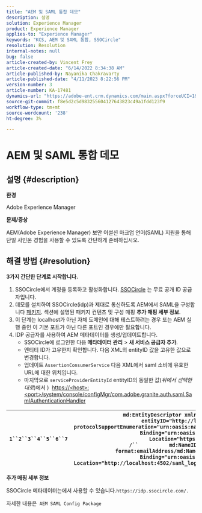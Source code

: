 ```yaml
---
title: "AEM 및 SAML 통합 데모"
description: 설명
solution: Experience Manager
product: Experience Manager
applies-to: "Experience Manager"
keywords: "KCS, AEM 및 SAML 통합, SSOCircle"
resolution: Resolution
internal-notes: null
bug: false
article-created-by: Vincent Frey
article-created-date: "6/14/2022 8:34:38 AM"
article-published-by: Nayanika Chakravarty
article-published-date: "4/11/2023 8:22:56 PM"
version-number: 3
article-number: KA-17481
dynamics-url: "https://adobe-ent.crm.dynamics.com/main.aspx?forceUCI=1&pagetype=entityrecord&etn=knowledgearticle&id=ffe764cd-bceb-ec11-bb3d-000d3a5c4292"
source-git-commit: f8e5d2c5d983255604127643823c49a1fdd123f9
workflow-type: tm+mt
source-wordcount: '238'
ht-degree: 3%

---
```


# AEM 및 SAML 통합 데모

## 설명 {#description}


<b>환경</b>

Adobe Experience Manager

<b>문제/증상</b>

AEM(Adobe Experience Manager) 보안 어설션 마크업 언어(SAML) 지원을 통해 단일 사인온 경험을 사용할 수 있도록 간단하게 준비하십시오.


## 해결 방법 {#resolution}


<b>3가지 간단한 단계로 시작합니다.</b>

1. SSOCircle에서 계정을 등록하고 활성화합니다. [SSOCircle](https://www.ssocircle.com/en/) 는 무료 공개 ID 공급자입니다.
2. 데모를 설치하여 SSOCircle(idp)과 제대로 통신하도록 AEM에서 SAML을 구성합니다 [패키지](https://files.acrobat.com/a/preview/d0017bf5-c35a-483e-80a0-d6bfb0526299). 섹션에 설명된 패키지 컨텐츠 및 구성 매핑 <b>추가 매핑 세부 정보</b>.
3. 이 단계는 localhost가 아닌 자체 도메인에 대해 테스트하려는 경우 또는 AEM 실행 중인 이 기본 포트가 아닌 다른 포트인 경우에만 필요합니다.
4. IDP 공급자를 사용하여 AEM 메타데이터를 생성/업데이트합니다.   
   - SSOCircle에 로그인한 다음<b> 메타데이터 관리</b> > <b>새 서비스 공급자 추가</b>.
   - 엔티티 ID가 고유한지 확인합니다. 다음 XML의 entityID 값을 고유한 값으로 변경합니다.
   - 업데이트 `AssertionConsumerService` 다음 XML에서 saml 소비에 유효한 URL에 대한 위치입니다.
   - 마지막으로 `serviceProviderEntityId` entityID의 동일한 값(*위에서 선택한 대로*)에서 )  [https://&lt;host>:&lt;port>/system/console/configMgr/com.adobe.granite.auth.saml.SamlAuthenticationHandler](https://%3Chost%3E:%3Cport%3E/system/console/configMgr/com.adobe.granite.auth.saml.SamlAuthenticationHandler "https:// ‹ 호스트: ‹ 포트 /system/console/configMgr/com.adobe.granite.auth.saml.SamlAuthenticationHandler")



| `1``2``3``4``5``6``7` | `md:EntityDescriptor xmlns:md="urn:oasis:names:tc:SAML:2.0:metadata" entityID="http://localhost:4502/"``  md:SPSSODescriptor protocolSupportEnumeration="urn:oasis:names:tc:SAML:2.0:protocol"``          md:SingleLogoutService Binding="urn:oasis:names:tc:SAML:2.0:bindings:HTTP-POST" Location="https://idp.ssocircle.com/sso/UI/Logout" /``          md:NameIDFormaturn:oasis:names:tc:SAML:1.1:nameid-format:emailAddress/md:NameIDFormat``        md:AssertionConsumerService Binding="urn:oasis:names:tc:SAML:2.0:bindings:HTTP-POST" Location="http://localhost:4502/saml_login" index="1"/``  /md:SPSSODescriptor``/md:EntityDescriptor` |
| --- | --- |


<b>추가 매핑 세부 정보</b>

SSOCircle 메타데이터는에서 사용할 수 있습니다.`https://idp.ssocircle.com/.`

자세한 내용은` AEM SAML Config Package`
